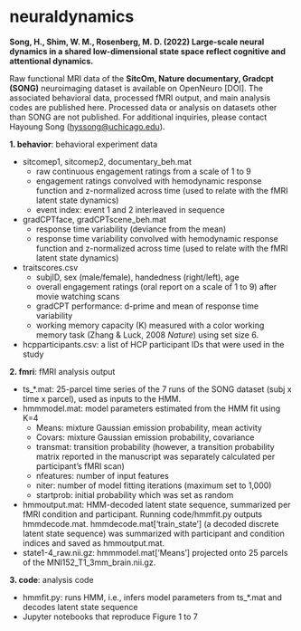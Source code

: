 # neuraldynamics

**Song, H., Shim, W. M., Rosenberg, M. D. (2022) Large-scale neural dynamics in a shared low-dimensional state space reflect cognitive and attentional dynamics.**

Raw functional MRI data of the **SitcOm, Nature documentary, Gradcpt (SONG)** neuroimaging dataset is available on OpenNeuro [DOI]. The associated behavioral data, processed fMRI output, and main analysis codes are published here. Processed data or analysis on datasets other than SONG are not published. For additional inquiries, please contact Hayoung Song (hyssong@uchicago.edu).

**1. behavior**: behavioral experiment data
  - sitcomep1, sitcomep2, documentary_beh.mat
    - raw continuous engagement ratings from a scale of 1 to 9
    - engagement ratings convolved with hemodynamic response function and z-normalized across time (used to relate with the fMRI latent state dynamics)
    - event index: event 1 and 2 interleaved in sequence
  - gradCPTface, gradCPTscene_beh.mat
    - response time variability (deviance from the mean)
    - response time variability convolved with hemodynamic response function and z-normalized across time (used to relate with the fMRI latent state dynamics)
  - traitscores.csv
    - subjID, sex (male/female), handedness (right/left), age
    - overall engagement ratings (oral report on a scale of 1 to 9) after movie watching scans
    - gradCPT performance: d-prime and mean of response time variability
    - working memory capacity (K) measured with a color working memory task (Zhang & Luck, 2008 *Nature*) using set size 6.
  - hcpparticipants.csv: a list of HCP participant IDs that were used in the study

**2. fmri**: fMRI analysis output
  - ts_*.mat: 25-parcel time series of the 7 runs of the SONG dataset (subj x time x parcel), used as inputs to the HMM.
  - hmmmodel.mat: model parameters estimated from the HMM fit using K=4
    - Means: mixture Gaussian emission probability, mean activity 
    - Covars: mixture Gaussian emission probability, covariance
    - transmat: transition probability (however, a transition probability matrix reported in the manuscript was separately calculated per participant’s fMRI scan)
    - nfeatures: number of input features
    - niter: number of model fitting iterations (maximum set to 1,000)
    - startprob: initial probability which was set as random 
  - hmmoutput.mat: HMM-decoded latent state sequence, summarized per fMRI condition and participant. Running code/hmmfit.py outputs hmmdecode.mat. hmmdecode.mat[‘train_state’] (a decoded discrete latent state sequence) was summarized with participant and condition indices and saved as hmmoutput.mat.
  - state1-4_raw.nii.gz: hmmmodel.mat[‘Means’] projected onto 25 parcels of the MNI152_T1_3mm_brain.nii.gz.

**3. code**: analysis code
  - hmmfit.py: runs HMM, i.e., infers model parameters from ts_*.mat and decodes latent state sequence
  - Jupyter notebooks that reproduce Figure 1 to 7
